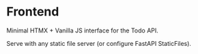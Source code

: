 # Frontend

Minimal HTMX + Vanilla JS interface for the Todo API.

Serve with any static file server (or configure FastAPI StaticFiles).

